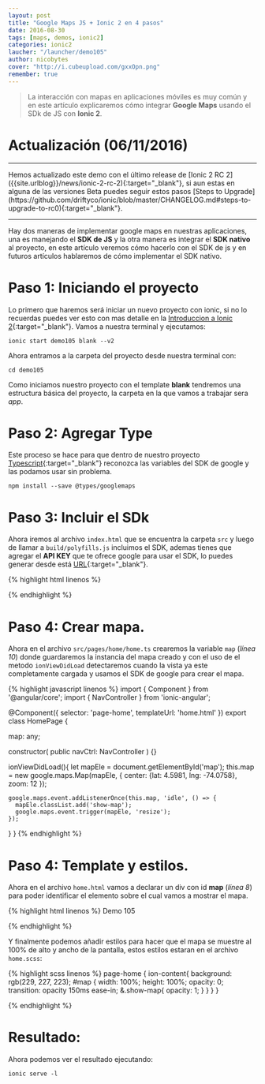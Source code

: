```yaml
---
layout: post
title: "Google Maps JS + Ionic 2 en 4 pasos"
date: 2016-08-30
tags: [maps, demos, ionic2]
categories: ionic2
laucher: "/launcher/demo105"
author: nicobytes
cover: "http://i.cubeupload.com/gxxOpn.png"
remember: true
---
```


> La interacción con mapas en aplicaciones móviles es muy común y en este artículo explicaremos cómo integrar **Google Maps** usando el SDk de JS con **Ionic 2**.

<amp-img width="1200" height="630" layout="responsive" src="http://i.cubeupload.com/gxxOpn.png"></amp-img>

# Actualización (06/11/2016)
<hr/>
Hemos actualizado este demo con el último release de [Ionic 2 RC 2]({{site.urlblog}}/news/ionic-2-rc-2){:target="_blank"}, si aun estas en alguna de las versiones Beta puedes seguir estos pasos [Steps to Upgrade](https://github.com/driftyco/ionic/blob/master/CHANGELOG.md#steps-to-upgrade-to-rc0){:target="_blank"}.
<hr/>

Hay dos maneras de implementar google maps en nuestras aplicaciones, una es manejando el **SDK de JS** y la otra manera es integrar el **SDK nativo** al proyecto, en este artículo veremos cómo hacerlo con el SDK de js y en futuros artículos hablaremos de cómo implementar el SDK nativo.

# Paso 1: Iniciando el proyecto

Lo primero que haremos será iniciar un nuevo proyecto con ionic, si no lo recuerdas puedes ver esto con mas detalle en la [Introduccion a Ionic 2]({{site.urlblog}}/ionic2/ionic2){:target="_blank"}.
Vamos a nuestra terminal y ejecutamos:

```
ionic start demo105 blank --v2
```

Ahora entramos a la carpeta del proyecto desde nuestra terminal con:

```
cd demo105
```

Como iniciamos nuestro proyecto con el template **blank** tendremos una estructura básica del proyecto, la carpeta en la que vamos a trabajar sera *app*.

# Paso 2: Agregar Type

Este proceso se hace para que dentro de nuestro proyecto [Typescript]({{site.urlblog}}/ionic2/typescript){:target="_blank"} reconozca las variables del SDK de google y las podamos usar sin problema.

```
npm install --save @types/googlemaps
```

# Paso 3: Incluir el SDk

Ahora iremos al archivo `index.html` que se encuentra la carpeta `src` y luego de llamar a `build/polyfills.js` incluimos el SDK, ademas tienes que agregar el **API KEY** que te ofrece google para usar el SDK, lo puedes generar desde está [URL](https://developers.google.com/maps/documentation/javascript/get-api-key?hl=es){:target="_blank"}.

{% highlight html linenos %}
<body>

  <!-- Ionic's root component and where the app will load -->
  <ion-app></ion-app>

  <!-- The polyfills js is generated during the build process -->
  <script src="build/polyfills.js"></script>

  <script src="https://maps.googleapis.com/maps/api/js?key=YOUR_API_KEY"></script>
  <!-- The bundle js is generated during the build process -->
  <script src="build/main.js"></script>

</body>
{% endhighlight %}

# Paso 4: Crear mapa.

Ahora en el archivo `src/pages/home/home.ts` crearemos la variable `map` (*línea 10*) donde guardaremos la instancia del mapa creado y con el uso de el metodo `ionViewDidLoad` detectaremos cuando la vista ya este completamente cargada y usamos el SDK de google para crear el mapa.

{% highlight javascript linenos %}
import { Component } from '@angular/core';
import { NavController } from 'ionic-angular';

@Component({
  selector: 'page-home',
  templateUrl: 'home.html'
})
export class HomePage {

  map: any;

  constructor(
    public navCtrl: NavController
  ) {}

  ionViewDidLoad(){
    let mapEle = document.getElementById('map');
    this.map = new google.maps.Map(mapEle, {
      center: {lat: 4.5981, lng: -74.0758},
      zoom: 12
    });

    google.maps.event.addListenerOnce(this.map, 'idle', () => {
      mapEle.classList.add('show-map');
      google.maps.event.trigger(mapEle, 'resize');
    });
  }
}
{% endhighlight %}

# Paso 4: Template y estilos.


Ahora en el archivo `home.html` vamos a declarar un div con id **map** (*línea 8*) para poder identificar el elemento sobre el cual vamos a mostrar el mapa.

{% highlight html linenos %}
<ion-header>
  <ion-navbar color="primary">
    <ion-title>
      Demo 105
    </ion-title>
  </ion-navbar>
</ion-header>

<ion-content>
  <div id="map"></div>
</ion-content>
{% endhighlight %}

Y finalmente podemos añadir estilos para hacer que el mapa se muestre al 100% de alto y ancho de la pantalla, estos estilos estaran en el archivo `home.scss`:

{% highlight scss linenos %}
page-home {
  ion-content{
    background: rgb(229, 227, 223);
    #map {
      width: 100%;
      height: 100%;
      opacity: 0;
      transition: opacity 150ms ease-in;
      &.show-map{
        opacity: 1;
      }
    }
  }
}

{% endhighlight %}

# Resultado:

Ahora podemos ver el resultado ejecutando:

```
ionic serve -l
```

<br/>
<a target="_blank" href="{{ page.repo }}">
  <amp-img width="962" height="572" layout="responsive" src="http://i.cubeupload.com/43XZ5H.png"></amp-img>
</a>
